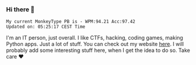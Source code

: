 ### Hi there 👋
<!-- PB START -->
```
My current MonkeyType PB is - WPM:94.21 Acc:97.42
Updated on: 05:25:17 CEST Time
```
<!-- PB END -->
I'm an IT person, just overall. I like CTFs, hacking, coding games, making Python apps. Just a lot of stuff.
You can check out my website [here](https://skill3472.github.io/).
I will probably add some interesting stuff here, when I get the idea to do so. Take care ❤️
